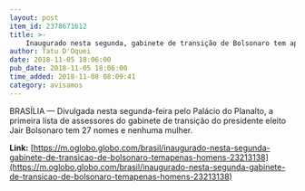 ```yaml
---
layout: post
item_id: 2378671612
title: >-
    Inaugurado nesta segunda, gabinete de transição de Bolsonaro tem apenas homens
author: Tatu D'Oquei
date: 2018-11-05 18:06:00
pub_date: 2018-11-05 18:06:00
time_added: 2018-11-08 08:09:41
category: avisamos
---
```


BRASÍLIA — Divulgada nesta segunda-feira pelo Palácio do Planalto, a primeira lista de assessores do gabinete de transição do presidente eleito Jair Bolsonaro tem 27 nomes e nenhuma mulher.

**Link:** [https://m.oglobo.globo.com/brasil/inaugurado-nesta-segunda-gabinete-de-transicao-de-bolsonaro-temapenas-homens-23213138](https://m.oglobo.globo.com/brasil/inaugurado-nesta-segunda-gabinete-de-transicao-de-bolsonaro-temapenas-homens-23213138)

